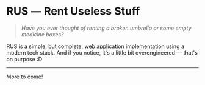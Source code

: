# RUS &horbar; Rent Useless Stuff

> _Have you ever thought of renting a broken umbrella or some empty medicine boxes?_

RUS is a simple, but complete, web application implementation using a modern tech stack. And if you notice, it's a little bit overengineered &horbar; that's on purpose :D

---

More to come!